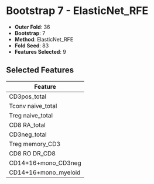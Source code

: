 # Bootstrap 7 - ElasticNet_RFE

- **Outer Fold**: 36
- **Bootstrap**: 7
- **Method**: ElasticNet_RFE
- **Fold Seed**: 83
- **Features Selected**: 9

## Selected Features

| Feature |
|---------|
| CD3pos_total |
| Tconv naive_total |
| Treg naive_total |
| CD8 RA_total |
| CD3neg_total |
| Treg memory_CD3 |
| CD8 RO DR_CD8 |
| CD14+16+mono_CD3neg |
| CD14+16+mono_myeloid |
